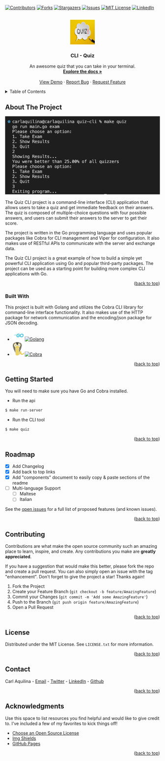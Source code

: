 <!-- Improved compatibility of back to top link: See: https://github.com/carlaquilina/quiz-cli/pull/73 -->

<a name="readme-top"></a>

<!--
*** Thanks for checking out the Best-README-Template. If you have a suggestion
*** that would make this better, please fork the repo and create a pull request
*** or simply open an issue with the tag "enhancement".
*** Don't forget to give the project a star!
*** Thanks again! Now go create something AMAZING! :D
-->

<!-- PROJECT SHIELDS -->
<!--
*** I'm using markdown "reference style" links for readability.
*** Reference links are enclosed in brackets [ ] instead of parentheses ( ).
*** See the bottom of this document for the declaration of the reference variables
*** for contributors-url, forks-url, etc. This is an optional, concise syntax you may use.
*** https://www.markdownguide.org/basic-syntax/#reference-style-links
-->

[![Contributors][contributors-shield]][contributors-url]
[![Forks][forks-shield]][forks-url]
[![Stargazers][stars-shield]][stars-url]
[![Issues][issues-shield]][issues-url]
[![MIT License][license-shield]][license-url]
[![LinkedIn][linkedin-shield]][linkedin-url]

<!-- PROJECT LOGO -->
<br />
<div align="center">
  <a href="https://github.com/carlaquilina/quiz-cli">
    <img src="images/logo.jpeg" alt="Logo" width="80" height="80">
  </a>

  <h3 align="center">CLI - Quiz</h3>

  <p align="center">
    An awesome quiz that you can take in your terminal.
    <br />
    <a href="https://github.com/carlaquilina/quiz-cli"><strong>Explore the docs »</strong></a>
    <br />
    <br />
    <a href="https://github.com/carlaquilina/quiz-cli">View Demo</a>
    ·
    <a href="https://github.com/carlaquilina/quiz-cli/issues">Report Bug</a>
    ·
    <a href="https://github.com/carlaquilina/quiz-cli/issues">Request Feature</a>
  </p>
</div>

<!-- TABLE OF CONTENTS -->
<details>
  <summary>Table of Contents</summary>
  <ol>
    <li>
      <a href="#about-the-project">About The Project</a>
      <ul>
        <li><a href="#built-with">Built With</a></li>
      </ul>
    </li>
    <li>
      <a href="#getting-started">Getting Started</a>
      <ul>
        <li><a href="#prerequisites">Prerequisites</a></li>
        <li><a href="#installation">Installation</a></li>
      </ul>
    </li>
    <li><a href="#usage">Usage</a></li>
    <li><a href="#roadmap">Roadmap</a></li>
    <li><a href="#contributing">Contributing</a></li>
    <li><a href="#license">License</a></li>
    <li><a href="#contact">Contact</a></li>
    <li><a href="#acknowledgments">Acknowledgments</a></li>
  </ol>
</details>

<!-- ABOUT THE PROJECT -->

## About The Project

[![Product Name Screen Shot][product-screenshot]](https://example.com)

The Quiz CLI project is a command-line interface (CLI) application that allows users to take a quiz and get immediate feedback on their answers. The quiz is composed of multiple-choice questions with four possible answers, and users can submit their answers to the server to get their score.

The project is written in the Go programming language and uses popular packages like Cobra for CLI management and Viper for configuration. It also makes use of RESTful APIs to communicate with the server and exchange data.

The Quiz CLI project is a great example of how to build a simple yet powerful CLI application using Go and popular third-party packages. The project can be used as a starting point for building more complex CLI applications with Go.

<p align="right">(<a href="#readme-top">back to top</a>)</p>

### Built With

This project is built with Golang and utilizes the Cobra CLI library for command-line interface functionality. It also makes use of the HTTP package for network communication and the encoding/json package for JSON decoding.

- [![Golang](/images/Go.svg)![Golang](https://img.shields.io/badge/Golang-v1.19.5-6AD8E6)](https://go.dev/doc/devel/release#go1.19)
- [![Cobra](/images/Cobra.svg)![Cobra](https://img.shields.io/badge/Cobra-v1.6.1-EBD263)](https://cobra.dev/)

<p align="right">(<a href="#readme-top">back to top</a>)</p>

<!-- GETTING STARTED -->

## Getting Started

You will need to make sure you have Go and Cobra installed.

- Run the api

```js
$ make run-server
```

- Run the CLI tool

```js
$ make quiz
```

<p align="right">(<a href="#readme-top">back to top</a>)</p>

<!-- ROADMAP -->

## Roadmap

- [x] Add Changelog
- [x] Add back to top links
- [x] Add "components" document to easily copy & paste sections of the readme
- [ ] Multi-language Support
  - [ ] Maltese
  - [ ] Italian

See the [open issues](https://github.com/carlaquilina/quiz-cli/issues) for a full list of proposed features (and known issues).

<p align="right">(<a href="#readme-top">back to top</a>)</p>

<!-- CONTRIBUTING -->

## Contributing

Contributions are what make the open source community such an amazing place to learn, inspire, and create. Any contributions you make are **greatly appreciated**.

If you have a suggestion that would make this better, please fork the repo and create a pull request. You can also simply open an issue with the tag "enhancement".
Don't forget to give the project a star! Thanks again!

1. Fork the Project
2. Create your Feature Branch (`git checkout -b feature/AmazingFeature`)
3. Commit your Changes (`git commit -m 'Add some AmazingFeature'`)
4. Push to the Branch (`git push origin feature/AmazingFeature`)
5. Open a Pull Request

<p align="right">(<a href="#readme-top">back to top</a>)</p>

<!-- LICENSE -->

## License

Distributed under the MIT License. See `LICENSE.txt` for more information.

<p align="right">(<a href="#readme-top">back to top</a>)</p>

<!-- CONTACT -->

## Contact

Carl Aquilina - [Email](carl@customcodesign.com) - [Twitter](https://twitter.com/zombyripper) - [LinkedIn](https://www.linkedin.com/in/carlaquilina/) - [Github](https://github.com/carlaquilina/)

<p align="right">(<a href="#readme-top">back to top</a>)</p>

<!-- ACKNOWLEDGMENTS -->

## Acknowledgments

Use this space to list resources you find helpful and would like to give credit to. I've included a few of my favorites to kick things off!

- [Choose an Open Source License](https://choosealicense.com)
- [Img Shields](https://shields.io)
- [GitHub Pages](https://pages.github.com)

<p align="right">(<a href="#readme-top">back to top</a>)</p>

<!-- MARKDOWN LINKS & IMAGES -->
<!-- https://www.markdownguide.org/basic-syntax/#reference-style-links -->

[contributors-shield]: https://img.shields.io/github/contributors/carlaquilina/quiz-cli.svg?style=for-the-badge
[contributors-url]: https://github.com/carlaquilina/quiz-cli/graphs/contributors
[forks-shield]: https://img.shields.io/github/forks/carlaquilina/quiz-cli.svg?style=for-the-badge
[forks-url]: https://github.com/carlaquilina/quiz-cli/network/members
[stars-shield]: https://img.shields.io/github/stars/carlaquilina/quiz-cli.svg?style=for-the-badge
[stars-url]: https://github.com/carlaquilina/quiz-cli/stargazers
[issues-shield]: https://img.shields.io/github/issues/carlaquilina/quiz-cli.svg?style=for-the-badge
[issues-url]: https://github.com/carlaquilina/quiz-cli/issues
[license-shield]: https://img.shields.io/github/license/carlaquilina/quiz-cli.svg?style=for-the-badge
[license-url]: https://github.com/carlaquilina/quiz-cli/blob/main/LICENSE.txt
[linkedin-shield]: https://img.shields.io/badge/-LinkedIn-black.svg?style=for-the-badge&logo=linkedin&colorB=555
[linkedin-url]: https://linkedin.com/in/carlaquilina
[product-screenshot]: images/screenshot.png
